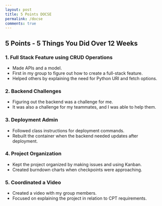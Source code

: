 ```yaml
---
layout: post
title: 5 Points DOCSE
permalink: /docse
comments: true
---
```


## 5 Points - 5 Things You Did Over 12 Weeks  

### 1. Full Stack Feature using CRUD Operations  
- Made APIs and a model.  
- First in my group to figure out how to create a full-stack feature.  
- Helped others by explaining the need for Python URI and fetch options.  

### 2. Backend Challenges  
- Figuring out the backend was a challenge for me.  
- It was also a challenge for my teammates, and I was able to help them.  

### 3. Deployment Admin  
- Followed class instructions for deployment commands.  
- Rebuilt the container when the backend needed updates after deployment.  

### 4. Project Organization  
- Kept the project organized by making issues and using Kanban.  
- Created burndown charts when checkpoints were approaching.  

### 5. Coordinated a Video  
- Created a video with my group members.  
- Focused on explaining the project in relation to CPT requirements.  

